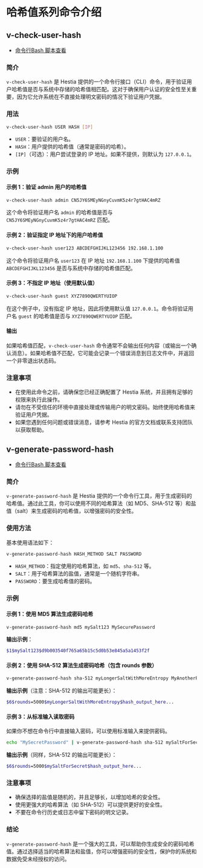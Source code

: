# 哈希值系列命令介绍

## v-check-user-hash

* [命令行Bash 脚本查看](https://hestiamb.org/bin/v-check-user-hash)

### 简介

`v-check-user-hash` 是 Hestia 提供的一个命令行接口（CLI）命令，用于验证用户哈希值是否与系统中存储的哈希值相匹配。这对于确保用户认证的安全性至关重要，因为它允许系统在不直接处理明文密码的情况下验证用户凭据。

### 用法

```bash
v-check-user-hash USER HASH [IP]
```

* `USER`：要验证的用户名。
* `HASH`：用户提供的哈希值（通常是密码的哈希）。
* `[IP]`（可选）：用户尝试登录的 IP 地址。如果不提供，则默认为 `127.0.0.1`。

### 示例

#### 示例 1：验证 admin 用户的哈希值

```bash
v-check-user-hash admin CN5JY6SMEyNGnyCuvmK5z4r7gtHAC4mRZ
```

这个命令将验证用户名 `admin` 的哈希值是否与 `CN5JY6SMEyNGnyCuvmK5z4r7gtHAC4mRZ` 匹配。

#### 示例 2：验证指定 IP 地址下的用户哈希值

```bash
v-check-user-hash user123 ABCDEFGHIJKL123456 192.168.1.100
```

这个命令将验证用户名 `user123` 在 IP 地址 `192.168.1.100` 下提供的哈希值 `ABCDEFGHIJKL123456` 是否与系统中存储的哈希值匹配。

#### 示例 3：不指定 IP 地址（使用默认值）

```bash
v-check-user-hash guest XYZ7890QWERTYUIOP
```

在这个例子中，没有指定 IP 地址，因此将使用默认值 `127.0.0.1`。命令将验证用户名 `guest` 的哈希值是否与 `XYZ7890QWERTYUIOP` 匹配。

#### 输出

如果哈希值匹配，`v-check-user-hash` 命令通常不会输出任何内容（或输出一个确认消息）。如果哈希值不匹配，它可能会记录一个错误消息到日志文件中，并返回一个非零退出状态码。

### 注意事项

* 在使用此命令之前，请确保您已经正确配置了 Hestia 系统，并且拥有足够的权限来执行此操作。
* 请勿在不受信任的环境中直接处理或传输用户的明文密码。始终使用哈希值来验证用户凭据。
* 如果您遇到任何问题或错误消息，请参考 Hestia 的官方文档或联系支持团队以获取帮助。

## v-generate-password-hash

* [命令行Bash 脚本查看](https://hestiamb.org/bin/v-generate-password-hash)

### 简介

`v-generate-password-hash` 是 Hestia 提供的一个命令行工具，用于生成密码的哈希值。通过此工具，你可以使用不同的哈希算法（如 MD5、SHA-512 等）和盐值（salt）来生成密码的哈希值，以增强密码的安全性。

### 使用方法

基本使用语法如下：

```bash
v-generate-password-hash HASH_METHOD SALT PASSWORD
```

* `HASH_METHOD`：指定使用的哈希算法，如 `md5`、`sha-512` 等。
* `SALT`：用于哈希算法的盐值，通常是一个随机字符串。
* `PASSWORD`：要生成哈希值的密码。

### 示例

#### 示例 1：使用 MD5 算法生成密码哈希

```bash
v-generate-password-hash md5 mySalt123 MySecurePassword
```

**输出示例**：

```bash
$1$mySalt123$d9b003540f765a65b15c5d0b53e845a5a1453f2f
```

#### 示例 2：使用 SHA-512 算法生成密码哈希（包含 rounds 参数）

```bash
v-generate-password-hash sha-512 myLongerSaltWithMoreEntropy MyAnotherPassword
```

**输出示例**（注意：SHA-512 的输出可能更长）：

```bash
$6$rounds=5000$myLongerSaltWithMoreEntropy$hash_output_here...
```

#### 示例 3：从标准输入读取密码

如果你不想在命令行中直接输入密码，可以使用标准输入来提供密码。

```bash
echo "MySecretPassword" | v-generate-password-hash sha-512 mySaltForSecret
```

**输出示例**（同样，SHA-512 的输出可能更长）：

```bash
$6$rounds=5000$mySaltForSecret$hash_output_here...
```

### 注意事项

* 确保选择的盐值是随机的，并且足够长，以增加哈希的安全性。
* 使用更强大的哈希算法（如 SHA-512）可以提供更好的安全性。
* 不要在命令行历史或日志中留下密码的明文记录。

### 结论

`v-generate-password-hash` 是一个强大的工具，可以帮助你生成安全的密码哈希值。通过选择适当的哈希算法和盐值，你可以增强密码的安全性，保护你的系统和数据免受未经授权的访问。